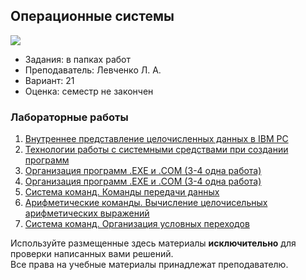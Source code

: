 ## Операционные системы

![](https://img.shields.io/badge/Programming%20lang-Assembler-informational?style=flat-square&logoColor=white&color=5194f0)

- Задания: в папках работ
- Преподаватель: Левченко Л. А.
- Вариант: 21 
- Оценка: семестр не закончен<br>

### Лабораторные работы
 1. [Внутреннее представление целочисленных данных в IBM PC](https://github.com/xairaven/kpi_labs/tree/main/2ndSemester/Operating%20Systems/Lab1)<br>
 2. [Технологии работы с системными средствами при создании программ](https://github.com/xairaven/KPI-Labs/tree/main/2ndSemester/Operating%20Systems/Lab2)<br>
 3. [Организация программ .EXE и .COM (3-4 одна работа)](https://github.com/xairaven/KPI-Labs/tree/main/2ndSemester/Operating%20Systems/Lab3-4)<br>
 4. [Организация программ .EXE и .COM (3-4 одна работа)](https://github.com/xairaven/KPI-Labs/tree/main/2ndSemester/Operating%20Systems/Lab3-4)<br>
 5. [Система команд. Команды передачи данных](https://github.com/xairaven/KPI-Labs/tree/main/2ndSemester/Operating%20Systems/Lab5)<br>
 6. [Арифметические команды. Вычисление целочисельных арифметических выражений](https://github.com/xairaven/KPI-Labs/tree/main/2ndSemester/Operating%20Systems/Lab6)<br>
 7. [Система команд. Организация условных переходов](https://github.com/xairaven/KPI-Labs/tree/main/2ndSemester/Operating%20Systems/Lab7)<br>

Используйте размещенные здесь материалы **исключительно** для проверки написанных вами решений.<br>
Все права на учебные материалы принадлежат преподавателю.
